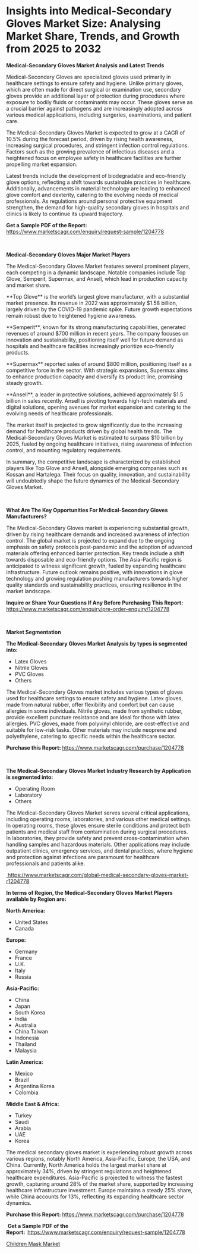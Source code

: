 <p><h1>Insights into Medical-Secondary Gloves Market Size: Analysing Market Share, Trends, and Growth from 2025 to 2032</h1></p><p><strong>Medical-Secondary Gloves Market Analysis and Latest Trends</strong></p>
<p><p>Medical-Secondary Gloves are specialized gloves used primarily in healthcare settings to ensure safety and hygiene. Unlike primary gloves, which are often made for direct surgical or examination use, secondary gloves provide an additional layer of protection during procedures where exposure to bodily fluids or contaminants may occur. These gloves serve as a crucial barrier against pathogens and are increasingly adopted across various medical applications, including surgeries, examinations, and patient care.</p><p>The Medical-Secondary Gloves Market is expected to grow at a CAGR of 10.5% during the forecast period, driven by rising health awareness, increasing surgical procedures, and stringent infection control regulations. Factors such as the growing prevalence of infectious diseases and a heightened focus on employee safety in healthcare facilities are further propelling market expansion. </p><p>Latest trends include the development of biodegradable and eco-friendly glove options, reflecting a shift towards sustainable practices in healthcare. Additionally, advancements in material technology are leading to enhanced glove comfort and dexterity, catering to the evolving needs of medical professionals. As regulations around personal protective equipment strengthen, the demand for high-quality secondary gloves in hospitals and clinics is likely to continue its upward trajectory.</p></p>
<p><strong>Get a Sample PDF of the Report:&nbsp;</strong> <a href="https://www.marketscagr.com/enquiry/request-sample/1204778?utm_campaign=3115&utm_medium=2&utm_source=Github&utm_content=ia&utm_term=26032025&utm_id=medical-secondary-gloves">https://www.marketscagr.com/enquiry/request-sample/1204778</a></p>
<p>&nbsp;</p>
<p><strong>Medical-Secondary Gloves Major Market Players</strong></p>
<p><p>The Medical-Secondary Gloves Market features several prominent players, each competing in a dynamic landscape. Notable companies include Top Glove, Semperit, Supermax, and Ansell, which lead in production capacity and market share.</p><p>**Top Glove** is the world’s largest glove manufacturer, with a substantial market presence. Its revenue in 2022 was approximately $1.58 billion, largely driven by the COVID-19 pandemic spike. Future growth expectations remain robust due to heightened hygiene awareness.</p><p>**Semperit**, known for its strong manufacturing capabilities, generated revenues of around $700 million in recent years. The company focuses on innovation and sustainability, positioning itself well for future demand as hospitals and healthcare facilities increasingly prioritize eco-friendly products.</p><p>**Supermax** reported sales of around $800 million, positioning itself as a competitive force in the sector. With strategic expansions, Supermax aims to enhance production capacity and diversify its product line, promising steady growth.</p><p>**Ansell**, a leader in protective solutions, achieved approximately $1.5 billion in sales recently. Ansell is pivoting towards high-tech materials and digital solutions, opening avenues for market expansion and catering to the evolving needs of healthcare professionals.</p><p>The market itself is projected to grow significantly due to the increasing demand for healthcare products driven by global health trends. The Medical-Secondary Gloves Market is estimated to surpass $10 billion by 2025, fueled by ongoing healthcare initiatives, rising awareness of infection control, and mounting regulatory requirements.</p><p>In summary, the competitive landscape is characterized by established players like Top Glove and Ansell, alongside emerging companies such as Kossan and Hartalega. Their focus on quality, innovation, and sustainability will undoubtedly shape the future dynamics of the Medical-Secondary Gloves Market.</p></p>
<p>&nbsp;</p>
<p><strong>What Are The Key Opportunities For Medical-Secondary Gloves Manufacturers?</strong></p>
<p><p>The Medical-Secondary Gloves market is experiencing substantial growth, driven by rising healthcare demands and increased awareness of infection control. The global market is projected to expand due to the ongoing emphasis on safety protocols post-pandemic and the adoption of advanced materials offering enhanced barrier protection. Key trends include a shift towards disposable and eco-friendly options. The Asia-Pacific region is anticipated to witness significant growth, fueled by expanding healthcare infrastructure. Future outlook remains positive, with innovations in glove technology and growing regulation pushing manufacturers towards higher quality standards and sustainability practices, ensuring resilience in the market landscape.</p></p>
<p><strong>Inquire or Share Your Questions If Any Before Purchasing This Report:</strong> <a href="https://www.marketscagr.com/enquiry/pre-order-enquiry/1204778?utm_campaign=3115&utm_medium=2&utm_source=Github&utm_content=ia&utm_term=26032025&utm_id=medical-secondary-gloves">https://www.marketscagr.com/enquiry/pre-order-enquiry/1204778</a></p>
<p>&nbsp;</p>
<p><strong>Market Segmentation</strong></p>
<p><strong>The Medical-Secondary Gloves Market Analysis by types is segmented into:</strong></p>
<p><ul><li>Latex Gloves</li><li>Nitrile Gloves</li><li>PVC Gloves</li><li>Others</li></ul></p>
<p><p>The Medical-Secondary Gloves market includes various types of gloves used for healthcare settings to ensure safety and hygiene. Latex gloves, made from natural rubber, offer flexibility and comfort but can cause allergies in some individuals. Nitrile gloves, made from synthetic rubber, provide excellent puncture resistance and are ideal for those with latex allergies. PVC gloves, made from polyvinyl chloride, are cost-effective and suitable for low-risk tasks. Other materials may include neoprene and polyethylene, catering to specific needs within the healthcare sector.</p></p>
<p><strong>Purchase this Report:&nbsp;</strong><a href="https://www.marketscagr.com/purchase/1204778?utm_campaign=3115&utm_medium=2&utm_source=Github&utm_content=ia&utm_term=26032025&utm_id=medical-secondary-gloves">https://www.marketscagr.com/purchase/1204778</a></p>
<p>&nbsp;</p>
<p><strong>The Medical-Secondary Gloves Market Industry Research by Application is segmented into:</strong></p>
<p><ul><li>Operating Room</li><li>Laboratory</li><li>Others</li></ul></p>
<p><p>The Medical-Secondary Gloves Market serves several critical applications, including operating rooms, laboratories, and various other medical settings. In operating rooms, these gloves ensure sterile conditions and protect both patients and medical staff from contamination during surgical procedures. In laboratories, they provide safety and prevent cross-contamination when handling samples and hazardous materials. Other applications may include outpatient clinics, emergency services, and dental practices, where hygiene and protection against infections are paramount for healthcare professionals and patients alike.</p></p>
<p><a href="https://www.marketscagr.com/global-medical-secondary-gloves-market-r1204778?utm_campaign=3115&utm_medium=2&utm_source=Github&utm_content=ia&utm_term=26032025&utm_id=medical-secondary-gloves">&nbsp;https://www.marketscagr.com/global-medical-secondary-gloves-market-r1204778</a></p>
<p><strong>In terms of Region, the Medical-Secondary Gloves Market Players available by Region are:</strong></p>
<p>
    <p> <strong> North America: </strong>
        <ul>
            <li>United States</li>
            <li>Canada</li>
        </ul>
        </p> 
    <p> <strong> Europe: </strong>
        <ul>
            <li>Germany</li>
            <li>France</li>
            <li>U.K.</li>
            <li>Italy</li>
            <li>Russia</li>
        </ul>
        </p> 
    <p> <strong> Asia-Pacific: </strong>
        <ul>
            <li>China</li>
            <li>Japan</li>
            <li>South Korea</li>
            <li>India</li>
            <li>Australia</li>
            <li>China Taiwan</li>
            <li>Indonesia</li>
            <li>Thailand</li>
            <li>Malaysia</li>
        </ul>
        </p> 
    <p> <strong> Latin America: </strong>
        <ul>
            <li>Mexico</li>
            <li>Brazil</li>
            <li>Argentina Korea</li>
            <li>Colombia</li>
        </ul>
        </p> 
    <p> <strong> Middle East & Africa: </strong>
        <ul>
            <li>Turkey</li>
            <li>Saudi</li>
            <li>Arabia</li>
            <li>UAE</li>
            <li>Korea</li>
        </ul>
    </p>
    </p>
<p><p>The medical secondary gloves market is experiencing robust growth across various regions, notably North America, Asia-Pacific, Europe, the USA, and China. Currently, North America holds the largest market share at approximately 34%, driven by stringent regulations and heightened healthcare expenditures. Asia-Pacific is projected to witness the fastest growth, capturing around 28% of the market share, supported by increasing healthcare infrastructure investment. Europe maintains a steady 25% share, while China accounts for 13%, reflecting its expanding healthcare sector dynamics.</p></p>
<p><strong>Purchase this Report: </strong><a href="https://www.marketscagr.com/purchase/1204778?utm_campaign=3115&utm_medium=2&utm_source=Github&utm_content=ia&utm_term=26032025&utm_id=medical-secondary-gloves">https://www.marketscagr.com/purchase/1204778</a></p>
<p>&nbsp;<strong>Get a Sample PDF of the Report:&nbsp;&nbsp;</strong><a href="https://www.marketscagr.com/enquiry/request-sample/1204778?utm_campaign=3115&utm_medium=2&utm_source=Github&utm_content=ia&utm_term=26032025&utm_id=medical-secondary-gloves">https://www.marketscagr.com/enquiry/request-sample/1204778</a></p>
<p><strong></strong></p>
<p><p><a href="https://github.com/dailyspunj47/Market-Research-Report-List-1/blob/main/children-mask-market.md?utm_campaign=3115&utm_medium=2&utm_source=Github&utm_content=ia&utm_term=26032025&utm_id=medical-secondary-gloves">Children Mask Market</a></p></p>